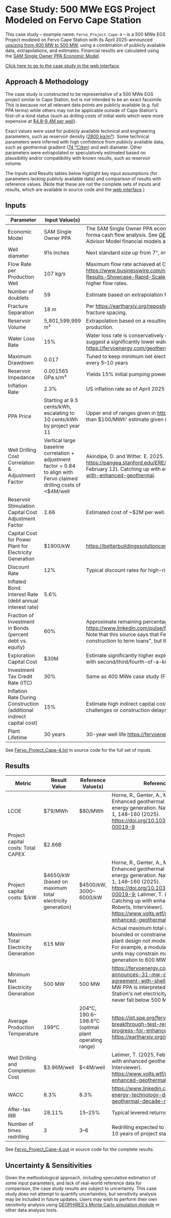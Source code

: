 # Case Study: 500 MWe EGS Project Modeled on Fervo Cape Station

This case study – example name: `Fervo_Project_Cape-4` – is a 500 MWe EGS Project modeled
on Fervo Cape Station with its April 2025-announced
[upsizing from 400 MW to 500 MW](https://fervoenergy.com/fervo-energy-announces-31-mw-power-purchase-agreement-with-shell-energy/),
using a combination of publicly available data, extrapolations, and estimates. Financial results are calculated
using
the [SAM Single Owner PPA Economic Model](https://softwareengineerprogrammer.github.io/GEOPHIRES/SAM-Economic-Models.html#sam-single-owner-ppa).

[Click here to go to the case study in the web interface](https://gtp.scientificwebservices.com/geophires/?geophires-example-id=Fervo_Project_Cape-4).

## Approach & Methodology

The case study is constructed to be representative of a 500 MWe EGS project similar to Cape Station,
but is not intended to be an exact facsimile.
This is because not all relevant data points are publicly available (e.g. full PPA terms) while others may not be
applicable
outside of Cape Station's first-of-a-kind status (such as drilling costs of initial wells which were more expensive
at [$4.8–9.4M per well](https://houston.innovationmap.com/fervo-energy-drilling-utah-project-2667300142.html)).

Exact values were used for publicly available technical and engineering parameters, such as reservoir
density ([2800 kg/m³](https://doi.org/10.31223/X52X0B)).
Some technical parameters were inferred with high confidence from publicly available data, such as geothermal
gradient ([74 ℃/km](https://pangea.stanford.edu/ERE/db/GeoConf/papers/SGW/2024/Fercho.pdf)) and well diameter.
Other parameters were extrapolated or speculatively estimated based on plausibility and/or compatibility with known
results, such as reservoir volume.

The Inputs and Results tables below highlight key input assumptions (for parameters lacking publicly available data)
and comparison of results with reference values. (Note that these are not the complete sets of inputs and results,
which are available in source code and
the [web interface](https://gtp.scientificwebservices.com/geophires/?geophires-example-id=Fervo_Project_Cape-4).)

## Inputs

| Parameter                                                             | Input Value(s)                                                                                                         | Source                                                                                                                                                                                                                                                                                                                                                                                                  |
|-----------------------------------------------------------------------|------------------------------------------------------------------------------------------------------------------------|---------------------------------------------------------------------------------------------------------------------------------------------------------------------------------------------------------------------------------------------------------------------------------------------------------------------------------------------------------------------------------------------------------|
| Economic Model                                                        | SAM Single Owner PPA                                                                                                   | The SAM Single Owner PPA economic model is used to calculate financial results including LCOE, NPV, IRR, and pro-forma cash flow analysis. See [GEOPHIRES documentation of SAM Economic Models](https://softwareengineerprogrammer.github.io/GEOPHIRES/SAM-Economic-Models.html) for details on how System Advisor Model financial models are integrated into GEOPHIRES.                                |
| Well diameter                                                         | 9⅝ inches                                                                                                              | Next standard size up from 7", implied by announcement of "increasing casing diameter"                                                                                                                                                                                                                                                                                                                  |
| Flow Rate per Production Well                                         | 107 kg/s                                                                                                               | Maximum flow rate achieved at Cape Station per https://www.businesswire.com/news/home/20240910997008/en/Fervo-Energys-Record-Breaking-Production-Results-Showcase-Rapid-Scale-Up-of-Enhanced-Geothermal. The announced increased casing diameter implies higher flow rates.                                                                                                                             |
| Number of doublets                                                    | 59                                                                                                                     | Estimate based on extrapolation from previous case studies including [Project Red](https://gtp.scientificwebservices.com/geophires/?geophires-example-id=Fervo_Norbeck_Latimer_2023) and [Fervo_Project_Cape-3](https://gtp.scientificwebservices.com/geophires/?geophires-example-id=Fervo_Project_Cape-3)                                                                                             |
| Fracture Separation                                                   | 18 m                                                                                                                   | Per https://eartharxiv.org/repository/view/7665/, lateral length is 4700 ft = 1432 m. Dividing 1432 by 80 = ~18 m fracture spacing.                                                                                                                                                                                                                                                                     |
| Reservoir Volume                                                      | 5,801,599,999 m³                                                                                                       | Extrapolation based on a resulting heat extraction profile that is plausible and compatible with required electricity production.                                                                                                                                                                                                                                                                       |
| Water Loss Rate                                                       | 15%                                                                                                                    | Water loss rate is conservatively estimated to be between 10 and 20%. Other estimates and some simulations may suggest a significantly lower water loss rate than this conservative estimate. See https://fervoenergy.com/geothermal-mythbusting-water-use-and-impacts/.                                                                                                                                |
| Maximum Drawdown                                                      | 0.017                                                                                                                  | Tuned to keep minimum net electricity generation ≥ 500 MWe and thermal breakthrough requiring redrilling occurring every 5–10 years                                                                                                                                                                                                                                                                     |
| Reservoir Impedance                                                   | 0.001565 GPa.s/m³                                                                                                      | Yields 15% initial pumping power/net installed power                                                                                                                                                                                                                                                                                                                                                    |
| Inflation Rate                                                        | 2.3%                                                                                                                   | US inflation rate as of April 2025                                                                                                                                                                                                                                                                                                                                                                      |
| PPA Price                                                             | Starting at 9.5 cents/kWh, escalating to 10 cents/kWh by project year 11                                               | Upper end of ranges given in https://atb.nrel.gov/electricity/2024/geothermal. Both PPAs 'firm for 10 years at less than $100/MWh' estimate given in a podcast.                                                                                                                                                                                                                                         |
| Well Drilling Cost Correlation & Adjustment Factor                    | Vertical large baseline correlation + adjustment factor = 0.84 to align with Fervo claimed drilling costs of <$4M/well | Akindipe, D. and Witter. E. 2025. "2025 Geothermal Drilling Cost Curves Update". https://pangea.stanford.edu/ERE/db/GeoConf/papers/SGW/2025/Akindipe.pdf?t=1740084555;  Latimer, T. (2025, February 12). Catching up with enhanced geothermal (D. Roberts, Interviewer). https://www.volts.wtf/p/catching-up-with-enhanced-geothermal.                                                                  |
| Reservoir Stimulation Capital Cost Adjustment Factor                  | 2.66                                                                                                                   | Estimated cost of ~$2M per well. Typical range for Nth-of-kind projects may be $0.5–2M.                                                                                                                                                                                                                                                                                                                 |
| Capital Cost for Power Plant for Electricity Generation               | $1900/kW                                                                                                               | https://betterbuildingssolutioncenter.energy.gov/sites/default/files/attachments/Waste_Heat_to_Power_Fact_Sheet.pdf                                                                                                                                                                                                                                                                                     |
| Discount Rate                                                         | 12%                                                                                                                    | Typical discount rates for high-risk projects may be 12–15%                                                                                                                                                                                                                                                                                                                                             |
| Inflated Bond Interest Rate (debt annual interest rate)               | 5.6%                                                                                                                   |                                                                                                                                                                                                                                                                                                                                                                                                         |
| Fraction of Investment in Bonds (percent debt vs. equity)             | 60%                                                                                                                    | Approximate remaining percentage of CAPEX with $1 billion sponsor equity per https://www.linkedin.com/pulse/fervo-energy-technology-day-2024-entering-geothermal-decade-matson-n4stc. Note that this source says that Fervo ultimately wants to target "15% sponsor equity, 15% bridge loan, and 70% construction to term loans", but this case study does not attempt to model that capital structure. |
| Exploration Capital Cost                                              | $30M                                                                                                                   | Estimate significantly higher exploration costs than default correlation in consideration of potential risks associated with second/third/fourth-of-a-kind EGS projects                                                                                                                                                                                                                                 |
| Investment Tax Credit Rate (ITC)                                      | 30%                                                                                                                    | Same as 400 MWe case study (Fervo_Project_Cape-3)                                                                                                                                                                                                                                                                                                                                                       |
| Inflation Rate During Construction (additional indirect capital cost) | 15%                                                                                                                    | Estimate high indirect capital costs in consideration of potential risks associated with unforeseen engineering challenges or construction delays                                                                                                                                                                                                                                                       |
| Plant Lifetime                                                        | 30 years                                                                                                               | 30-year well life https://fervoenergy.com/geothermal-mythbusting-water-use-and-impacts/.                                                                                                                                                                                                                                                                                                                |

See [Fervo_Project_Cape-4.txt](https://github.com/softwareengineerprogrammer/GEOPHIRES/blob/main/tests/examples/Fervo_Project_Cape-4.txt)
in source code for the full set of inputs.

## Results

| Metric                               | Result Value                                             | Reference Value(s)                                 | Reference Source                                                                                                                                                                                                                                                                                                                                               |
|--------------------------------------|----------------------------------------------------------|----------------------------------------------------|----------------------------------------------------------------------------------------------------------------------------------------------------------------------------------------------------------------------------------------------------------------------------------------------------------------------------------------------------------------|
| LCOE                                 | $79/MWh                                                  | $80/MWh                                            | Horne, R., Genter, A., McClure, M. et al. Enhanced geothermal systems for clean firm energy generation. Nat. Rev. Clean Technol. 1, 148–160 (2025). https://doi.org/10.1038/s44359-024-00019-9                                                                                                                                                                 |
| Project capital costs: Total CAPEX   | $2.86B                                                   |                                                    |                                                                                                                                                                                                                                                                                                                                                                |
| Project capital costs: $/kW          | $4650/kW (based on maximum total electricity generation) | $4500/kW, $3000–$6000/kW                           | Horne, R., Genter, A., McClure, M. et al. Enhanced geothermal systems for clean firm energy generation. Nat. Rev. Clean Technol. 1, 148–160 (2025). https://doi.org/10.1038/s44359-024-00019-9; Latimer, T. (2025, February 12). Catching up with enhanced geothermal (D. Roberts, Interviewer). https://www.volts.wtf/p/catching-up-with-enhanced-geothermal. |
| Maximum Total Electricity Generation | 615 MW                                                   |                                                    | Actual maximum total generation may be bounded or constrained by modular power plant design not modeled in this case study. For example, a modular design with 50MW units may constrain maximum total generation to 600 MW.                                                                                                                                    |
| Minimum Net Electricity Generation   | 500 MW                                                   | 500 MW                                             | https://fervoenergy.com/fervo-energy-announces-31-mw-power-purchase-agreement-with-shell-energy/. The 500 MW PPA is interpreted to mean that Cape Station's net electricity generation must never fall below 500 MWe.                                                                                                                                          |
| Average Production Temperature       | 199℃                                                     | 204℃, 190.6–198.6℃ (optimal plant operating range) | https://jpt.spe.org/fervo-and-forge-report-breakthrough-test-results-signaling-more-progress-for-enhanced-geothermal; https://eartharxiv.org/repository/view/7665/.                                                                                                                                                                                            |
| Well Drilling and Completion Cost    | $3.96M/well                                              | $<4M/well                                          | Latimer, T. (2025, February 12). Catching up with enhanced geothermal (D. Roberts, Interviewer). https://www.volts.wtf/p/catching-up-with-enhanced-geothermal                                                                                                                                                                                                  |
| WACC                                 | 8.3%                                                     | 8.3%                                               | https://www.linkedin.com/pulse/fervo-energy-technology-day-2024-entering-geothermal-decade-matson-n4stc                                                                                                                                                                                                                                                        |
| After-tax IRR                        | 28.11%                                                   | 15–25%                                             | Typical levered returns for energy projects                                                                                                                                                                                                                                                                                                                    |
| Number of times redrilling           | 3                                                        | 3–6                                                | Redrilling expected to be required within 5–10 years of project start                                                                                                                                                                                                                                                                                          |

See [Fervo_Project_Cape-4.out](https://github.com/softwareengineerprogrammer/GEOPHIRES/blob/main/tests/examples/Fervo_Project_Cape-4.out)
in source code for the complete results.

## Uncertainty & Sensitivities

Given the methodological approach, including speculative estimation of some input parameters, and lack of real-world
reference data for comparison, the case study results are subject to uncertainty. This case study does not attempt to
quantify uncertainties, but sensitivity analysis may be included in future updates. Users may wish to perform their own
sensitivity analysis using [GEOPHIRES's Monte Carlo simulation module](Monte-Carlo-User-Guide.html) or other data
analysis
tools.
